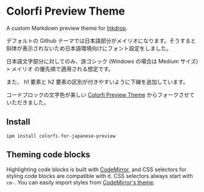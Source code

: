 # Colorfi Preview Theme

A custom Markdown preview theme for [Inkdrop](https://www.inkdrop.info/).

デフォルトの Github テーマでは日本語部分がメイリオになります。そうすると斜体が表示されないため日本語環境向けにフォント設定をしました。

日本語文字部分に対してのみ、游ゴシック (Windows の場合は Medium サイズ) > メイリオ の優先順で適用される想定です。

また、 h1 要素と h2 要素の区別が付きやすいように下線を追加しています。

コードブロックの文字色が美しい [Colorfi Preview Theme](https://github.com/laurenhamel/inkdrop-colorfi-preview-theme) からフォークさせていただきました。


## Install

```
ipm install colorfi-for-japanese-preview
```

## Theming code blocks

Highlighting code blocks is built with [CodeMirror](https://codemirror.net/demo/theme.html), and CSS selectors for styling code blocks are compatible with it.
CSS selectors always start with `cm-`.
You can easily import styles from [CodeMirror's theme](https://github.com/codemirror/CodeMirror/tree/master/theme).
